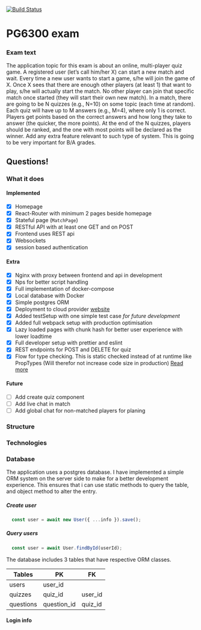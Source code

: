 [![Build Status](https://travis-ci.com/hakonschutt/PG6300-exam.svg?token=685Vkj7Z4Bw9G4suxzq5&branch=master)](https://travis-ci.com/hakonschutt/PG6300-exam)

# PG6300 exam

### Exam text

The application topic for this exam is about an online, multi-player quiz game. A registered user (let’s
call him/her X) can start a new match and wait. Every time a new user wants to start a game, s/he will
join the game of X. Once X sees that there are enough other players (at least 1) that want to play, s/he
will actually start the match. No other player can join that specific match once started (they will start
their own new match).
In a match, there are going to be N quizzes (e.g., N=10) on some topic (each time at random). Each quiz
will have up to M answers (e.g., M=4), where only 1 is correct. Players get points based on the correct
answers and how long they take to answer (the quicker, the more points). At the end of the N quizzes,
players should be ranked, and the one with most points will be declared as the winner.
Add any extra feature relevant to such type of system. This is going to be very important for B/A grades.

## Questions!

### What it does

#### Implemented

- [x] Homepage
- [x] React-Router with minimum 2 pages beside homepage
- [x] Stateful page (`MatchPage`)
- [x] RESTful API with at least one GET and on POST
- [x] Frontend uses REST api
- [x] Websockets
- [x] session based authentication

#### Extra

- [x] Nginx with proxy between frontend and api in development
- [x] Nps for better script handling
- [x] Full implementation of docker-compose
- [x] Local database with Docker
- [x] Simple postgres ORM
- [x] Deployment to cloud provider [website](https://web-api-exam.herokuapp.com/)
- [x] Added testSetup with one simple test case _for future development_
- [x] Added full webpack setup with production optimisation
- [x] Lazy loaded pages with chunk hash for better user experience with lower loadtime
- [x] Full developer setup with prettier and eslint
- [x] REST endpoints for POST and DELETE for quiz
- [x] Flow for type checking. This is static checked instead of at runtime like PropTypes (Will therefor not increase code size in production) [Read more](https://reactjs.org/docs/static-type-checking.html)

#### Future

- [ ] Add create quiz component
- [ ] Add live chat in match
- [ ] Add global chat for non-matched players for planing

### Structure

### Technologies

### Database

The application uses a postgres database. I have implemented a simple ORM system on the server side to make for a better development experience. This ensures that i can use static methods to query the table, and object method to alter the entry.

##### Create user

```javascript
  const user = await new User({ ...info }).save();
```

##### Query users

```javascript
  const user = await User.findById(userId);
```

The database includes 3 tables that have respective ORM classes.

| Tables    | PK          | FK      |
| --------- | ----------- | ------- |
| users     | user_id     |         |
| quizzes   | quiz_id     | user_id |
| questions | question_id | quiz_id |

#### Login info
